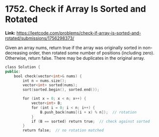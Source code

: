 # 1752. Check if Array Is Sorted and Rotated

**Link:** https://leetcode.com/problems/check-if-array-is-sorted-and-rotated/submissions/1756298373/

Given an array nums, return true if the array was originally sorted in non-decreasing order, then rotated some number of positions (including zero). Otherwise, return false. There may be duplicates in the original array.

```cpp
class Solution {
public:
    bool check(vector<int>& nums) {
        int n = nums.size();
        vector<int> sorted(nums);
        sort(sorted.begin(), sorted.end());

        for (int x = 0; x < n; x++) {
            vector<int> B;
            for (int i = 0; i < n; i++) {
                B.push_back(nums[(i + x) % n]);  // rotation
            }
            if (B == sorted) return true;  // check against sorted
        }
        return false;  // no rotation matched
```
